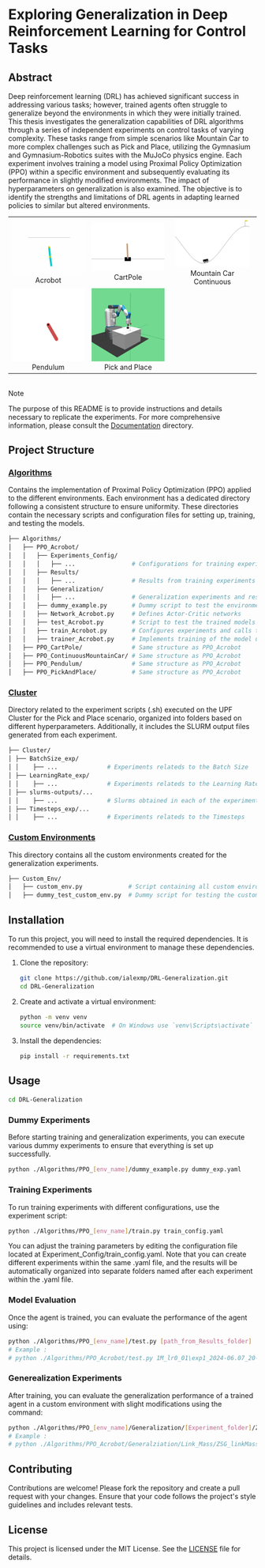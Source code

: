 # Exploring Generalization in Deep Reinforcement Learning for Control Tasks

## Abstract

Deep reinforcement learning (DRL) has achieved significant success in addressing
various tasks; however, trained agents often struggle to generalize beyond
the environments in which they were initially trained. This thesis investigates the generalization capabilities of DRL algorithms through a series of independent experiments on control tasks of varying complexity. These tasks range from simple scenarios like Mountain Car to more complex challenges such as Pick and Place, utilizing the Gymnasium and Gymnasium-Robotics suites with the MuJoCo physics engine. Each experiment involves training a model using Proximal
Policy Optimization (PPO) within a specific environment and subsequently evaluating
its performance in slightly modified environments. The impact of hyperparameters
on generalization is also examined. The objective is to identify the
strengths and limitations of DRL agents in adapting learned policies to similar but
altered environments.

<div style="text-align: center;">
  <table style="border: none; margin: auto;">
    <tr style="border: none;">
      <td style="border: none; text-align: center;">
        <img src="Custom_Env/acrobot.gif" alt="acrobot Animation" width="150"/>
        <div>Acrobot</div>
      </td>
      <td style="border: none; text-align: center;">
        <img src="Custom_Env/cart_pole.gif" alt="cart_pole Animation" width="150"/>
        <div>CartPole</div>
      </td>
      <td style="border: none; text-align: center;">
        <img src="Custom_Env/mountain_car.gif" alt="mountain_car Animation" width="150"/>
        <div>Mountain Car Continuous</div>
      </td>
    </tr>
    <tr style="border: none;">
      <td style="border: none; text-align: center;">
        <img src="Custom_Env/pendulum.gif" alt="Pendulum Animation" width="150"/>
        <div>Pendulum</div>
      </td>
      <td style="border: none; text-align: center;">
        <img src="Custom_Env/pick_and_place-env.gif" alt="Pick and Place Animation" width="150"/>
        <div>Pick and Place</div>
      </td>
      <td style="border: none;"></td>
    </tr>
  </table>
</div>

<br>

>[!NOTE]
>The purpose of this README is to provide instructions and details necessary to replicate the experiments. For more comprehensive information, please consult the [Documentation](./Documentation/) directory.

## Project Structure

### [Algorithms](./Algorithms/)
Contains the implementation of Proximal Policy Optimization (PPO) applied to the different environments. Each environment has a dedicated directory following a consistent structure to ensure uniformity. These directories contain the necessary scripts and configuration files for setting up, training, and testing the models.
```bash
├── Algorithms/
│   ├── PPO_Acrobot/
│   │   ├── Experiments_Config/
│   │   │   ├── ...                # Configurations for training experiments (.yaml)
│   │   ├── Results/
│   │   │   ├── ...                # Results from training experiments (automatically)
│   │   ├── Generalization/
│   │   │   ├── ...                # Generalization experiments and results
│   │   ├── dummy_example.py       # Dummy script to test the environment setup
│   │   ├── Network_Acrobot.py     # Defines Actor-Critic networks
│   │   ├── test_Acrobot.py        # Script to test the trained models
│   │   ├── train_Acrobot.py       # Configures experiments and calls the trainer
│   │   ├── trainer_Acrobot.py     # Implements training of the model using PPO
│   ├── PPO_CartPole/              # Same structure as PPO_Acrobot
│   ├── PPO_ContinuousMountainCar/ # Same structure as PPO_Acrobot
│   ├── PPO_Pendulum/              # Same structure as PPO_Acrobot
│   ├── PPO_PickAndPlace/          # Same structure as PPO_Acrobot
```

### [Cluster](./Cluster/)
Directory related to the experiment scripts (.sh) executed on the UPF Cluster for the Pick and Place scenario, organized into folders based on different hyperparameters. Additionally, it includes the SLURM output files generated from each experiment.
```bash
├── Cluster/
│ ├── BatchSize_exp/        
│ │    ├── ...              # Experiments relateds to the Batch Size
│ ├── LearningRate_exp/         
│ │    ├── ...              # Experiments relateds to the Learning Rates
│ ├── slurms-outputs/...    
│ │    ├── ...              # Slurms obtained in each of the experiments
│ ├── Timesteps_exp/...
│ │    ├── ...              # Experiments relateds to the Timesteps
```

### [Custom Environments](./Custom_Env/)
This directory contains all the custom environments created for the generalization experiments.
```bash
├── Custom_Env/
│   ├── custom_env.py             # Script containing all custom environments
│   ├── dummy_test_custom_env.py  # Dummy script for testing the custom environments
```

## Installation

To run this project, you will need to install the required dependencies. It is recommended to use a virtual environment to manage these dependencies.

1. Clone the repository:

    ```bash
    git clone https://github.com/ialexmp/DRL-Generalization.git
    cd DRL-Generalization
    ```

2. Create and activate a virtual environment:

    ```bash
    python -m venv venv
    source venv/bin/activate  # On Windows use `venv\Scripts\activate`
    ```

3. Install the dependencies:

    ```bash
    pip install -r requirements.txt
    ```

## Usage

 ```bash
cd DRL-Generalization
 ```

### Dummy Experiments

Before starting training and generalization experiments, you can execute various dummy experiments to ensure that everything is set up successfully.

```bash
python ./Algorithms/PPO_[env_name]/dummy_example.py dummy_exp.yaml
```

### Training Experiments

To run training experiments with different configurations, use the experiment script:

```bash
python ./Algorithms/PPO_[env_name]/train.py train_config.yaml
```
You can adjust the training parameters by editing the configuration file located at Experiment_Config/train_config.yaml. Note that you can create different experiments within the same .yaml file, and the results will be automatically organized into separate folders named after each experiment within the .yaml file.

### Model Evaluation 

Once the agent is trained, you can evaluate the performance of the agent using:
```bash 
python ./Algorithms/PPO_[env_name]/test.py [path_from_Results_folder]
# Example : 
# python ./Algorithms/PPO_Acrobot/test.py 1M_lr0_01\exp1_2024-06.07_20-04-46
```
###  Generealization Experiments
After training, you can evaluate the generalization performance of a trained agent in a custom environment with slight modifications using the command:
```bash 
python ./Algorithms/PPO_[env_name]/Generalization/[Experiment_folder]/ZSG_[Experiment_name].py [path_from_Results_folder]
# Example : 
# python ./Algorithms/PPO_Acrobot/Generalziation/Link_Mass/ZSG_linkMass.py 1M_lr0_01\exp1_2024-06.07_20-04-46
```

## Contributing

Contributions are welcome! Please fork the repository and create a pull request with your changes. Ensure that your code follows the project's style guidelines and includes relevant tests.

## License

This project is licensed under the MIT License. See the [LICENSE](./LICENSE) file for details.
